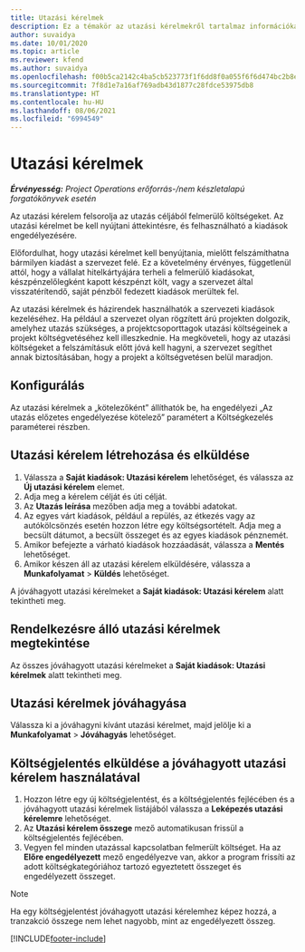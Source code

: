 ```yaml
---
title: Utazási kérelmek
description: Ez a témakör az utazási kérelmekről tartalmaz információkat.
author: suvaidya
ms.date: 10/01/2020
ms.topic: article
ms.reviewer: kfend
ms.author: suvaidya
ms.openlocfilehash: f00b5ca2142c4ba5cb523773f1f6dd8f0a055f6f6d474bc2b8e5f775ca0fc739
ms.sourcegitcommit: 7f8d1e7a16af769adb43d1877c28fdce53975db8
ms.translationtype: HT
ms.contentlocale: hu-HU
ms.lasthandoff: 08/06/2021
ms.locfileid: "6994549"
---
```

# <a name="travel-requisitions"></a>Utazási kérelmek

_**Érvényesség:** Project Operations erőforrás-/nem készletalapú forgatókönyvek esetén_

Az utazási kérelem felsorolja az utazás céljából felmerülő költségeket. Az utazási kérelmet be kell nyújtani áttekintésre, és felhasználható a kiadások engedélyezésére.

Előfordulhat, hogy utazási kérelmet kell benyújtania, mielőtt felszámíthatna bármilyen kiadást a szervezet felé. Ez a követelmény érvényes, függetlenül attól, hogy a vállalat hitelkártyájára terheli a felmerülő kiadásokat, készpénzelőlegként kapott készpénzt költ, vagy a szervezet által visszatérítendő, saját pénzből fedezett kiadások merültek fel.

Az utazási kérelmek és házirendek használhatók a szervezeti kiadások kezeléséhez. Ha például a szervezet olyan rögzített árú projekten dolgozik, amelyhez utazás szükséges, a projektcsoporttagok utazási költségeinek a projekt költségvetéséhez kell illeszkednie. Ha megköveteli, hogy az utazási költségeket a felszámításuk előtt jóvá kell hagyni, a szervezet segíthet annak biztosításában, hogy a projekt a költségvetésen belül maradjon.

## <a name="configuration"></a>Konfigurálás 

Az utazási kérelmek a „kötelezőként” állíthatók be, ha engedélyezi „Az utazás előzetes engedélyezése kötelező” paramétert a Költségkezelés paraméterei részben. 

## <a name="create-and-submit-a-travel-requisition"></a>Utazási kérelem létrehozása és elküldése

1. Válassza a **Saját kiadások: Utazási kérelem** lehetőséget, és válassza az **Új utazási kérelem** elemet.
2. Adja meg a kérelem célját és úti célját.
3. Az **Utazás leírása** mezőben adja meg a további adatokat. 
4. Az egyes várt kiadások, például a repülés, az étkezés vagy az autókölcsönzés esetén hozzon létre egy költségsortételt. Adja meg a becsült dátumot, a becsült összeget és az egyes kiadások pénznemét. 
5. Amikor befejezte a várható kiadások hozzáadását, válassza a **Mentés** lehetőséget.
6. Amikor készen áll az utazási kérelem elküldésére, válassza a **Munkafolyamat** > **Küldés** lehetőséget.

A jóváhagyott utazási kérelmeket a **Saját kiadások: Utazási kérelem** alatt tekintheti meg. 

## <a name="view-available-travel-requisitions"></a>Rendelkezésre álló utazási kérelmek megtekintése

Az összes jóváhagyott utazási kérelmeket a **Saját kiadások: Utazási kérelmek** alatt tekintheti meg.

## <a name="approve-travel-requisitions"></a>Utazási kérelmek jóváhagyása

Válassza ki a jóváhagyni kívánt utazási kérelmet, majd jelölje ki a **Munkafolyamat** > **Jóváhagyás** lehetőséget.  

## <a name="submit-an-expense-report-using-your-approved-travel-requisition"></a>Költségjelentés elküldése a jóváhagyott utazási kérelem használatával

1. Hozzon létre egy új költségjelentést, és a költségjelentés fejlécében és a jóváhagyott utazási kérelmek listájából válassza a **Leképezés utazási kérelemre** lehetőséget.
2. Az **Utazási kérelem összege** mező automatikusan frissül a költségjelentés fejlécében.
3. Vegyen fel minden utazással kapcsolatban felmerült költséget. Ha az **Előre engedélyezett** mező engedélyezve van, akkor a program frissíti az adott költségkategóriához tartozó egyeztetett összeget és engedélyezett összeget.

> [!NOTE]
> Ha egy költségjelentést jóváhagyott utazási kérelemhez képez hozzá, a tranzakció összege nem lehet nagyobb, mint az engedélyezett összeg. 


[!INCLUDE[footer-include](../includes/footer-banner.md)]